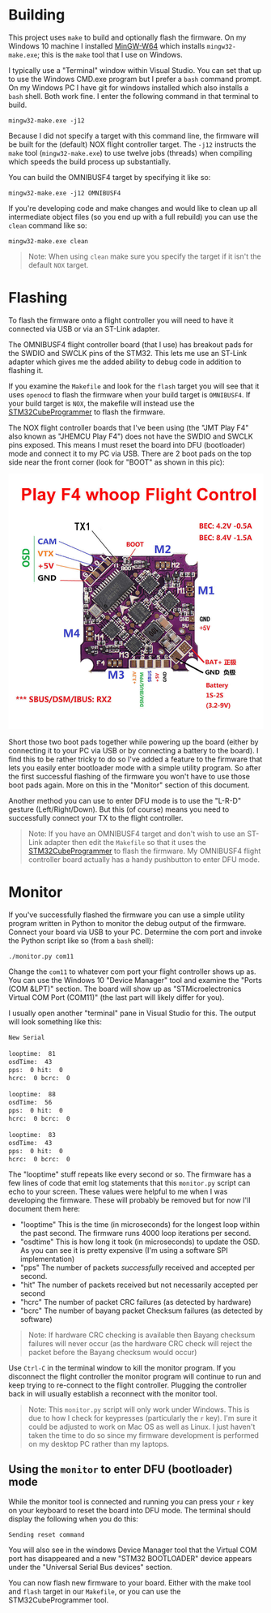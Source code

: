 # Building

This project uses `make` to build and optionally flash the firmware. On my Windows 10 machine
I installed [MinGW-W64](https://sourceforge.net/projects/mingw-w64/) which installs
`mingw32-make.exe`; this is the `make` tool that I use on Windows.

I typically use a "Terminal" window within Visual Studio. You can set that up to use the 
Windows CMD.exe program but I prefer a `bash` command prompt. On my Windows PC I have git for
windows installed which also installs a `bash` shell. Both work fine. I enter the following
command in that terminal to build.

```
mingw32-make.exe -j12
```

Because I did not specify a target with this command line, the firmware will be built
for the (default) NOX flight controller target. The `-j12` instructs the `make` tool 
(`mingw32-make.exe`) to use twelve jobs (threads) when compiling which speeds the build process
up substantially.

You can build the OMNIBUSF4 target by specifying it like so:

```
mingw32-make.exe -j12 OMNIBUSF4
```

If you're developing code and make changes and would like to clean up all intermediate
object files (so you end up with a full rebuild) you can use the `clean` command like so:

```
mingw32-make.exe clean
```

> Note: When using `clean` make sure you specify the target if it isn't the default `NOX` target.


# Flashing

To flash the firmware onto a flight controller you will need to have it connected via USB
or via an ST-Link adapter.

The OMNIBUSF4 flight controller board (that I use) has breakout pads for the SWDIO and SWCLK pins
of the STM32. This lets me use an ST-Link adapter which gives me the added ability to debug
code in addition to flashing it.

If you examine the `Makefile` and look for the `flash` target you will see that it uses `openocd`
to flash the firmware when your build target is `OMNIBUSF4`. If your build target is `NOX`, the
makefile will instead use the [STM32CubeProgrammer](https://www.st.com/en/development-tools/stm32cubeprog.html)
to flash the firmware.

The NOX flight controller boards that I've been using (the "JMT Play F4" also known as "JHEMCU Play F4")
does not have the SWDIO and SWCLK pins exposed. This means I must reset the board into DFU (bootloader) mode
and connect it to my PC via USB. There are 2 boot pads on the top side near the front corner (look for "BOOT"
as shown in this pic):

![Play F4 Top](images/Play-F4-Top.jpg)

Short those two boot pads together while powering up the board (either by connecting it to your PC
via USB or by connecting a battery to the board). I find this to be rather tricky to do so I've
added a feature to the firmware that lets you easily enter bootloader mode with a simple utility
program. So after the first successful flashing of the firmware you won't have to use those
boot pads again. More on this in the "Monitor" section of this document. 

Another method you can use to enter DFU mode is to use the "L-R-D" gesture (Left/Right/Down). But
this (of course) means you need to successfully connect your TX to the flight controller.

> Note: If you have an OMNIBUSF4 target and don't wish to use an ST-Link adapter then edit the `Makefile`
so that it uses the [STM32CubeProgrammer](https://www.st.com/en/development-tools/stm32cubeprog.html)
to flash the firmware. My OMNIBUSF4 flight controller board actually has a handy pushbutton to enter
DFU mode.

# Monitor

If you've successfully flashed the firmware you can use a simple utility program written in Python
to monitor the debug output of the firmware. Connect your board via USB to your PC. Determine the
com port and invoke the Python script like so (from a `bash` shell):

```
./monitor.py com11
```

Change the `com11` to whatever com port your flight controller shows up as. You can use the Windows 10
"Device Manager" tool and examine the "Ports (COM &LPT)" section. The board will show up as
"STMicroelectronics Virtual COM Port (COM11)" (the last part will likely differ for you).

I usually open another "terminal" pane in Visual Studio for this. The output will look something like this:

```
New Serial

looptime:  81
osdTime:  43
pps:  0 hit:  0
hcrc:  0 bcrc:  0

looptime:  88
osdTime:  56
pps:  0 hit:  0
hcrc:  0 bcrc:  0

looptime:  83
osdTime:  43
pps:  0 hit:  0
hcrc:  0 bcrc:  0
```

The "looptime" stuff repeats like every second or so. The firmware has a few lines of code that emit log statements
that this `monitor.py` script can echo to your screen. These values were helpful to me when I was developing the
firmware. These will probably be removed but for now I'll document them here:

* "looptime" This is the time (in microseconds) for the longest loop within the past second. The firmware runs 4000 loop iterations per second.
* "osdtime" This is how long it took (in microseconds) to update the OSD. As you can see it is pretty expensive (I'm using a software SPI implementation)
* "pps" The number of packets *successfully* received and accepted per second. 
* "hit" The number of packets received but not necessarily accepted per second
* "hcrc" The number of packet CRC failures (as detected by hardware)
* "bcrc" The number of bayang packet Checksum failures (as detected by software)

> Note: If hardware CRC checking is available then Bayang checksum failures will never occur (as the hardware CRC check will reject the packet before
the Bayang checksum would occur)

Use `Ctrl-C` in the terminal window to kill the monitor program. If you disconnect the flight controller the monitor program will continue to run
and keep trying to re-connect to the flight controller. Plugging the controller back in will usually establish a reconnect with the monitor tool.

> Note: This `monitor.py` script will only work under Windows. This is due to how I check for keypresses (particularly the `r` key). I'm sure it
could be adjusted to work on Mac OS as well as Linux. I just haven't taken the time to do so since my firmware development is performed on my
desktop PC rather than my laptops.

## Using the `monitor` to enter DFU (bootloader) mode
While the monitor tool is connected and running you can press your `r` key on your keyboard to reset the board into DFU mode. The terminal should
display the following when you do this:

```
Sending reset command
```

You will also see in the windows Device Manager tool that the Virtual COM port has disappeared and a new "STM32 BOOTLOADER" device appears
under the "Universal Serial Bus devices" section.

You can now flash new firmware to your board. Either with the make tool and `flash` target in our `Makefile`, or you can use the STM32CubeProgrammer
tool. 

